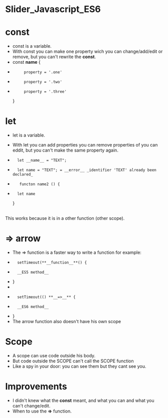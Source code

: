 # Slider_Javascript_ES6


# const
* const is a variable. 
* With const you can make one property wich you can change/add/edit or remove, but you can't rewrite the __const__.
* const  __name__ {
*          property = '.one'
*          property = '.two'
*          property = '.three'
    } 

# let
* let is a variable.
* With let you can add properties you can remove properties of you can eddit, but you can't make the same property again.

*       let __name__ = "TEXT";
*       let name = "TEXT"; = __error__ _identifier 'TEXT' already been declared_

*        functon name2 () {
    
*       let name
    }
 <br>
  This works because it is in a other function (other scope).

# => arrow
* The => function is a faster way to write a function for example:
*       setTimeout(**__function__**() {
*       __ES5 method__
* }
*
*       setTimeout(() **__=>__** {
*       __ES6 method__
* }
* The arrow function also doesn't have his own scope

# Scope
* A scope can use code outside his body.
* But code outside the SCOPE can't call the SCOPE function
* Like a spy in your door: you can see them but they cant see you.

# Improvements

* I didn't knew what the __const__ meant, and what you can and what you can't change/edit.
* When to use the __=>__ function.
